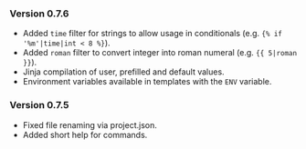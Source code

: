 ### Version 0.7.6

- Added `time` filter for strings to allow usage in conditionals (e.g. `{% if '%m'|time|int < 8 %}`).
- Added `roman` filter to convert integer into roman numeral (e.g. `{{ 5|roman }}`).
- Jinja compilation of user, prefilled and default values.
- Environment variables available in templates with the `ENV` variable.

### Version 0.7.5

- Fixed file renaming via project.json.
- Added short help for commands.
